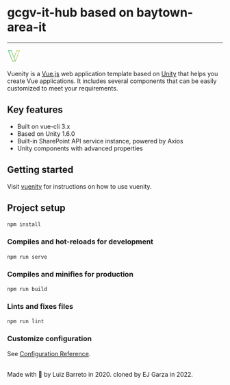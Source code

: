 # gcgv-it-hub based on baytown-area-it 


---------------

![vuenity logo](./public/images/favicon-32x32.png)

Vuenity is a [Vue.js](https://vuejs.org/) web application template based on [Unity](https://unity.exxonmobil.com/) that helps you create Vue applications. It includes several components that can be easily customized to meet your requirements.

## Key features
*  Built on vue-cli 3.x
*  Based on Unity 1.6.0
*  Built-in SharePoint API service instance, powered by Axios
*  Unity components with advanced properties

## Getting started
Visit [vuenity](https://goto/vuenity) for instructions on how to use vuenity.

## Project setup
```
npm install
```

### Compiles and hot-reloads for development
```
npm run serve
```

### Compiles and minifies for production
```
npm run build
```

### Lints and fixes files
```
npm run lint
```

### Customize configuration
See [Configuration Reference](https://cli.vuejs.org/config/).

<br/>
Made with 💚 by Luiz Barreto in 2020.
cloned by EJ Garza in 2022.
